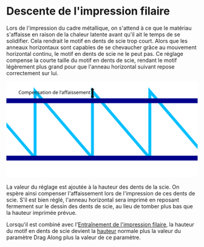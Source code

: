 Descente de l'impression filaire
===

Lors de l'impression du cadre métallique, on s'attend à ce que le matériau s'affaisse en raison de la chaleur latente avant qu'il ait le temps de se solidifier. Cela rendrait le motif en dents de scie trop court. Alors que les anneaux horizontaux sont capables de se chevaucher grâce au mouvement horizontal continu, le motif en dents de scie ne le peut pas. Ce réglage compense la courte taille du motif en dents de scie, rendant le motif légèrement plus grand pour que l'anneau horizontal suivant repose correctement sur lui.

![Comment la hauteur du motif en dents de scie est compensée](../images/wireframe_fall_down_fr.svg)

La valeur du réglage est ajoutée à la hauteur des dents de la scie. On espère ainsi compenser l'affaissement lors de l'impression de ces dents de scie. S'il est bien réglé, l'anneau horizontal sera imprimé en reposant fermement sur le dessin des dents de scie, au lieu de tomber plus bas que la hauteur imprimée prévue.

Lorsqu'il est combiné avec l'[Entraînement de l'impression filaire](wireframe_drag_along.md), la hauteur du motif en dents de scie devient la [hauteur](wireframe_height.md) normale plus la valeur du paramètre Drag Along plus la valeur de ce paramètre.
